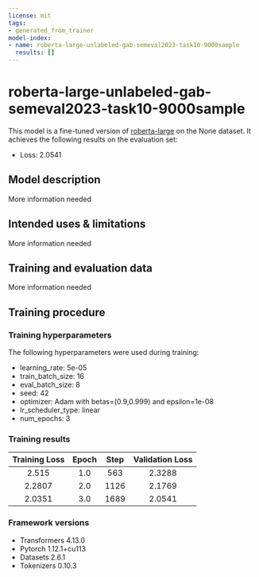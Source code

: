 ```yaml
---
license: mit
tags:
- generated_from_trainer
model-index:
- name: roberta-large-unlabeled-gab-semeval2023-task10-9000sample
  results: []
---
```


<!-- This model card has been generated automatically according to the information the Trainer had access to. You
should probably proofread and complete it, then remove this comment. -->

# roberta-large-unlabeled-gab-semeval2023-task10-9000sample

This model is a fine-tuned version of [roberta-large](https://huggingface.co/roberta-large) on the None dataset.
It achieves the following results on the evaluation set:
- Loss: 2.0541

## Model description

More information needed

## Intended uses & limitations

More information needed

## Training and evaluation data

More information needed

## Training procedure

### Training hyperparameters

The following hyperparameters were used during training:
- learning_rate: 5e-05
- train_batch_size: 16
- eval_batch_size: 8
- seed: 42
- optimizer: Adam with betas=(0.9,0.999) and epsilon=1e-08
- lr_scheduler_type: linear
- num_epochs: 3

### Training results

| Training Loss | Epoch | Step | Validation Loss |
|:-------------:|:-----:|:----:|:---------------:|
| 2.515         | 1.0   | 563  | 2.3288          |
| 2.2807        | 2.0   | 1126 | 2.1769          |
| 2.0351        | 3.0   | 1689 | 2.0541          |


### Framework versions

- Transformers 4.13.0
- Pytorch 1.12.1+cu113
- Datasets 2.6.1
- Tokenizers 0.10.3
